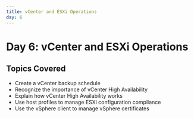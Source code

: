 ```yaml
---
title: vCenter and ESXi Operations
day: 6
---
```


# Day 6: vCenter and ESXi Operations

## Topics Covered
- Create a vCenter backup schedule
- Recognize the importance of vCenter High Availability
- Explain how vCenter High Availability works
- Use host profiles to manage ESXi configuration compliance
- Use the vSphere client to manage vSphere certificates